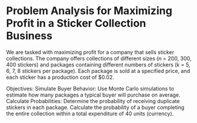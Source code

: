 # Problem Analysis for Maximizing Profit in a Sticker Collection Business
We are tasked with maximizing profit for a company that sells sticker collections. The company offers collections of different sizes (n = 200, 300, 400 stickers) and packages containing different numbers of stickers (k = 5, 6, 7, 8 stickers per package). Each package is sold at a specified price, and each sticker has a production cost of $0.02.

Objectives:
Simulate Buyer Behavior: Use Monte Carlo simulations to estimate how many packages a typical buyer will purchase on average.
Calculate Probabilities:
Determine the probability of receiving duplicate stickers in each package.
Calculate the probability of a buyer completing the entire collection within a total expenditure of 40 units (currency).
